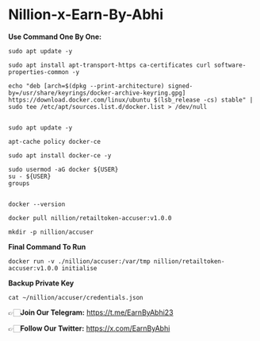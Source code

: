 # Nillion-x-Earn-By-Abhi

**Use Command One By One:**
```
sudo apt update -y

```
```
sudo apt install apt-transport-https ca-certificates curl software-properties-common -y

```

```
echo "deb [arch=$(dpkg --print-architecture) signed-by=/usr/share/keyrings/docker-archive-keyring.gpg] https://download.docker.com/linux/ubuntu $(lsb_release -cs) stable" | sudo tee /etc/apt/sources.list.d/docker.list > /dev/null

```
```

sudo apt update -y

```

```
apt-cache policy docker-ce

```
```
sudo apt install docker-ce -y

```
```
sudo usermod -aG docker ${USER}
su - ${USER}
groups
```

```

docker --version

```
```
docker pull nillion/retailtoken-accuser:v1.0.0

```

```
mkdir -p nillion/accuser
```

**Final Command To Run**
```
docker run -v ./nillion/accuser:/var/tmp nillion/retailtoken-accuser:v1.0.0 initialise

```

**Backup Private Key**
```
cat ~/nillion/accuser/credentials.json
```

👉🏻**Join Our Telegram:** https://t.me/EarnByAbhi23

👉🏻**Follow Our Twitter:** https://x.com/EarnByAbhi

